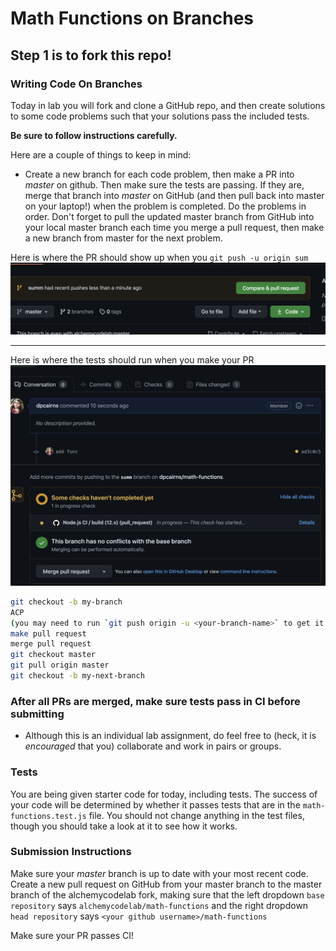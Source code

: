 # Math Functions on Branches

## Step 1 is to fork this repo!

### Writing Code On Branches

Today in lab you will fork and clone a GitHub repo, and then create solutions to some code problems such that your solutions pass the included tests.

**Be sure to follow instructions carefully.**

Here are a couple of things to keep in mind:

* Create a new branch for each code problem, then make a PR into *master* on github. Then make sure the tests are passing. If they are, merge that branch into *master* on GitHub (and then pull back into master on your laptop!) when the problem is completed. Do the problems in order. Don't forget to pull the updated master branch from GitHub into your local master branch each time you merge a pull request, then make a new branch from master for the next problem.

Here is where the PR should show up when you `git push -u origin sum`
![](./PR.png)

---

Here is where the tests should run when you make your PR
![](./CI.png)

```bash
git checkout -b my-branch
ACP
(you may need to run `git push origin -u <your-branch-name>` to get it to the remote)
make pull request
merge pull request
git checkout master
git pull origin master
git checkout -b my-next-branch
```

### After all PRs are merged, make sure tests pass in CI before submitting

* Although this is an individual lab assignment, do feel free to (heck, it is *encouraged* that you) collaborate and work in pairs or groups.

### Tests
You are being given starter code for today, including tests. The success of your code will be determined by whether it passes tests that are in the `math-functions.test.js` file. You should
not change anything in the test files, though you should take a look at it to see how it works.

### Submission Instructions

Make sure your *master* branch is up to date with your most recent code. Create a new pull request on GitHub from your master branch to the master branch of the alchemycodelab fork, making sure that the left dropdown `base repository` says `alchemycodelab/math-functions` and the right dropdown `head repository` says `<your github username>/math-functions`

Make sure your PR passes CI!

